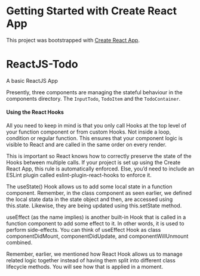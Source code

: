 # Getting Started with Create React App

This project was bootstrapped with [Create React App](https://github.com/facebook/create-react-app).

# ReactJS-Todo

A basic ReactJS App

Presently, three components are managing the stateful behaviour in the components directory. The `InputTodo`, `TodoItem` and the `TodoContainer`.

#### Using the React Hooks

All you need to keep in mind is that you only call Hooks at the top level of your function component or from custom Hooks. Not inside a loop, condition or regular function. This ensures that your component logic is visible to React and are called in the same order on every render.

This is important so React knows how to correctly preserve the state of the Hooks between multiple calls. If your project is set up using the Create React App, this rule is automatically enforced. Else, you’d need to include an ESLint plugin called eslint-plugin-react-hooks to enforce it.

The useState() Hook allows us to add some local state in a function component. Remember, in the class component as seen earlier, we defined the local state data in the state object and then, are accessed using this.state. Likewise, they are being updated using this.setState method.

useEffect (as the name implies) is another built-in Hook that is called in a function component to add some effect to it. In other words, it is used to perform side-effects. You can think of useEffect Hook as class componentDidMount, componentDidUpdate, and componentWillUnmount combined.

Remember, earlier, we mentioned how React Hook allows us to manage related logic together instead of having them split into different class lifecycle methods. You will see how that is applied in a moment.
